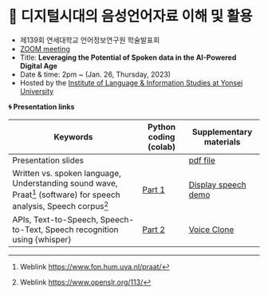 # 🌱 디지털시대의 음성언어자료 이해 및 활용  

- 제139회 연세대학교 언어정보연구원 학술발표회 
- [ZOOM meeting](https://us06web.zoom.us/j/86294814324?pwd=QngyelF6NmZLYnVNdVpvNkpySytKdz09)
- Title: **Leveraging the Potential of Spoken data in the AI-Powered Digital Age**
- Date & time: 2pm ~ (Jan. 26, Thursday, 2023)
- Hosted by the [Institute of Language & Information Studies at Yonsei University](https://ilis2.yonsei.ac.kr/ilis/index.do)

**🌀 Presentation links**
  
|Keywords|Python coding (colab)|Supplementary materials|
|--|--|--|
|Presentation slides| |[pdf file](https://github.com/MK316/workshops/blob/main/20230126_yonsei/slides/ILIS_230126.pdf) |  
|Written vs. spoken language, Understanding sound wave, Praat[^1] (software) for speech analysis, Speech corpus[^2]| [Part 1](https://github.com/MK316/workshops/blob/133af556f3f28930a4bf59ea5f6962465c3515fd/20230126_yonsei/ILIS_139th_Part1.ipynb)| [Display speech demo](https://github.com/MK316/workshops/blob/main/20230126_yonsei/display_speech.ipynb)|
|APIs, Text-to-Speech, Speech-to-Text, Speech recognition using {whisper}|[Part 2](https://github.com/MK316/workshops/blob/133af556f3f28930a4bf59ea5f6962465c3515fd/20230126_yonsei/ILIS_139th_Part2.ipynb)|[Voice Clone](https://github.com/MK316/workshops/blob/main/Voice_clone_with_tortoise_tts.ipynb)|

[^1]: Weblink https://www.fon.hum.uva.nl/praat/
[^2]: Weblink https://www.openslr.org/113/
